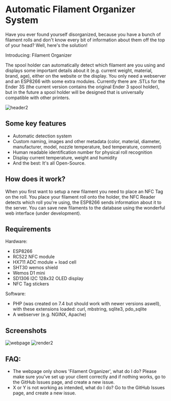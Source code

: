 # Automatic Filament Organizer System
Have you ever found yourself disorganized, because you have a bunch of filament rolls and don't know every bit of information about them off the top of your head? Well, here's the solution!

Introducing: Filament Organizer

The spool holder can automatically detect which filament are you using and displays some important details about it (e.g. current weight, material, brand, age), either on the website or the display. You only need a webserver and an ESP8266 with some extra modules. Currently there are .STLs for the Ender 3S (the current version contains the original Ender 3 spool holder), but in the future a spool holder will be designed that is universally compatible with other printers.

![header2](https://github.com/szalovszky/filament-organizer/blob/main/.images/header2.png?raw=true)

## Some key features
* Automatic detection system
* Custom naming, images and other metadata (color, material, diameter, manufacturer, model, nozzle temperature, bed temperature, comment)
* Human readable identification number for physical roll recognition
* Display current temperature, weight and humidity
* And the best: It's all Open-Source.

## How does it work?
When you first want to setup a new filament you need to place an NFC Tag on the roll.
You place your filament roll onto the holder, the NFC Reader detects which roll you're using, the ESP8266 sends information about it to the server. You can save new filaments to the database using the wonderful web interface (under development).

## Requirements
Hardware:
* ESP8266
* RC522 NFC module
* HX711 ADC module + load cell
* SHT30 wemos shield
* Wemos D1 mini
* SD1306 I2C 128x32 OLED display
* NFC Tag stickers

Software:
* PHP (was created on 7.4 but should work with newer versions aswell), with these extensions loaded: curl, mbstring, sqlite3, pdo_sqlite
* A webserver (e.g. NGINX, Apache)

## Screenshots
![webpage](https://github.com/szalovszky/filament-organizer/blob/main/.images/webapp.png?raw=true)
![render2](https://github.com/szalovszky/filament-organizer/blob/main/.images/render2.png?raw=true)

## FAQ:
* The webpage only shows 'Filament Organizer', what do I do? Please make sure you've set up your client correctly and if nothing works, go to the GitHub Issues page, and create a new issue.
* X or Y is not working as intended, what do I do? Go to the GitHub Issues page, and create a new issue.
